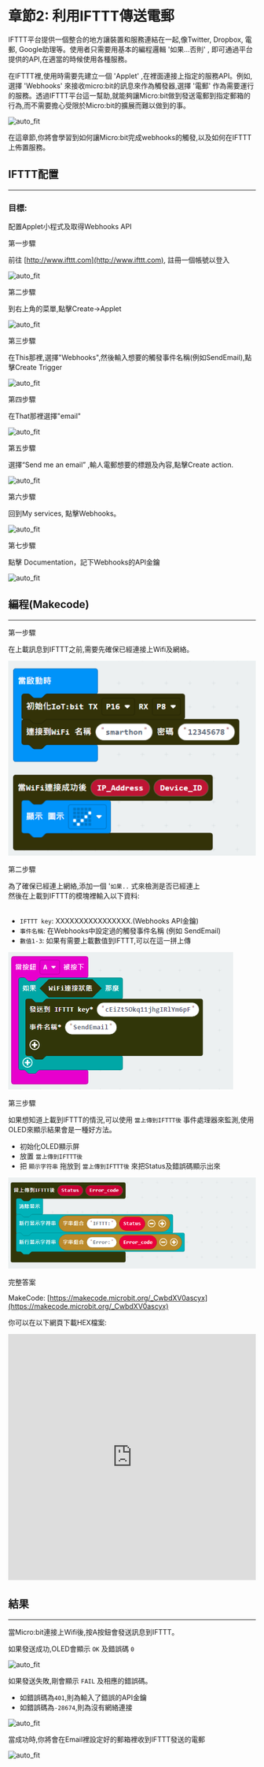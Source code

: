 # 章節2: 利用IFTTT傳送電郵


IFTTT平台提供一個整合的地方讓裝置和服務連結在一起,像Twitter, Dropbox, 電郵, Google助理等。使用者只需要用基本的編程邏輯 '如果...否則' , 即可通過平台提供的API,在適當的時候使用各種服務。<P>
在IFTTT裡,使用時需要先建立一個 'Applet' ,在裡面連接上指定的服務API。例如,選擇 'Webhooks' 來接收micro:bit的訊息來作為觸發器,選擇 '電郵' 作為需要運行的服務。透過IFTTT平台這一幫助,就能夠讓Micro:bit做到發送電郵到指定郵箱的行為,而不需要擔心受限於Micro:bit的擴展而難以做到的事。<BR><P>
![auto_fit](images/Ch2/Ch2_des1.png)<P>
在這章節,你將會學習到如何讓Micro:bit完成webhooks的觸發,以及如何在IFTTT上佈置服務。<BR><P>


## IFTTT配置
<HR>
<H3>目標:</H3>
配置Applet小程式及取得Webhooks API<P>


<span id="subtitle" >第一步驟</span><BR><P>
前往 [http://www.ifttt.com](http://www.ifttt.com), 註冊一個帳號以登入<BR><P>
![auto_fit](images/Ch2/Ch2_ifttt1.png)<P>
<span id="subtitle" >第二步驟</span><BR><P>
到右上角的菜單,點擊Create->Applet<BR><P>
![auto_fit](images/Ch2/Ch2_ifttt2.png)<P>
<span id="subtitle" >第三步驟</span><BR><P>
在This那裡,選擇"Webhooks",然後輸入想要的觸發事件名稱(例如SendEmail),點擊Create Trigger <BR><P>
![auto_fit](images/Ch2/Ch2_ifttt3.png)<P>
<span id="subtitle" >第四步驟</span><BR><P>
在That那裡選擇"email"<BR><P>
![auto_fit](images/Ch2/Ch2_ifttt4.png)<P>
<span id="subtitle" >第五步驟</span><BR><P>
選擇“Send me an email” ,輸人電郵想要的標題及內容,點擊Create action.<BR><P>
![auto_fit](images/Ch2/Ch2_ifttt5.png)<P>
<span id="subtitle" >第六步驟</span><BR><P>
回到My services, 點擊Webhooks。 <BR><P>
![auto_fit](images/Ch2/Ch2_ifttt6.png)<P>
<span id="subtitle" >第七步驟</span><BR><P>
點擊 Documentation，記下Webhooks的API金鑰<BR><P>
![auto_fit](images/Ch2/Ch2_ifttt7.png)<P>

## 編程(Makecode)
<HR>

<span id="subtitle" >第一步驟</span><BR><P>
在上載訊息到IFTTT之前,需要先確保已經連接上Wifi及網絡。<BR><P>
![auto_fit](images/Ch2/Ch2_p3.png)<P>

<span id="subtitle" >第二步驟</span><BR><P>
為了確保已經連上網絡,添加一個 '`如果..` 式來檢測是否已經連上<BR>然後在上載到IFTTT的模塊裡輸入以下資料:<BR>
<BR><P>
* `IFTTT key`: XXXXXXXXXXXXXXXX.(Webhooks API金鑰) 
* `事件名稱`: 在Webhooks中設定過的觸發事件名稱 (例如 SendEmail)
* `數值1-3`:  如果有需要上載數值到IFTTT,可以在這一拼上傳<P>

![auto_fit](images/Ch2/Ch2_p5.png)<P>


<span id="subtitle" >第三步驟</span><BR><P>
如果想知道上載到IFTTT的情況,可以使用 `當上傳到IFTTT後` 事件處理器來監測,使用OLED來顯示結果會是一種好方法。<BR><P>
* 初始化OLED顯示屏
* 放置 `當上傳到IFTTT後` 
* 把 `顯示字符串` 拖放到 `當上傳到IFTTT後` 來把Status及錯誤碼顯示出來<P>

![auto_fit](images/Ch2/Ch2_p6.png)<P>



<span id="subtitle">完整答案<BR><P>
MakeCode: [https://makecode.microbit.org/_CwbdXV0ascyx](https://makecode.microbit.org/_CwbdXV0ascyx)<BR><P>
你可以在以下網頁下載HEX檔案:<BR>
<iframe src="https://makecode.microbit.org/#pub:_CwbdXV0ascyx" width="100%" height="500" frameborder="0"></iframe>



## 結果
<HR>

當Micro:bit連接上Wifi後,按A按鈕會發送訊息到IFTTT。<BR><P>
如果發送成功,OLED會顯示 `OK` 及錯誤碼 `0` <P>

![auto_fit](images/Ch2/Ch2_result1.png)<P>

如果發送失敗,剛會顯示 `FAIL` 及相應的錯誤碼。<BR>
* 如錯誤碼為`401`,則為輸入了錯誤的API金鑰
* 如錯誤碼為`-28674`,則為沒有網絡連接<P>

![auto_fit](images/Ch2/Ch2_result1_1.png)<P>

當成功時,你將會在Email裡設定好的郵箱裡收到IFTTT發送的電郵<BR><P>
![auto_fit](images/Ch2/Ch2_result2.png)<P>
